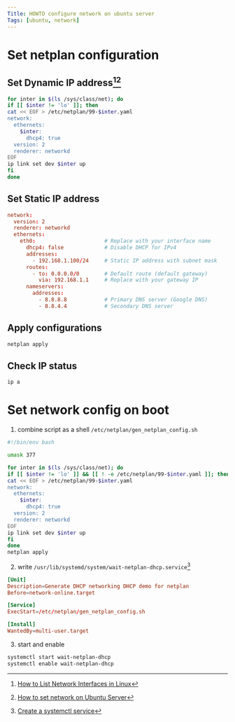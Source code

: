 ```yaml
---
Title: HOWTO configure network on ubuntu server
Tags: [ubuntu, network]
---
```


# Set netplan configuration

## Set Dynamic IP address[^1][^2]

```sh
for inter in $(ls /sys/class/net); do
if [[ $inter != 'lo' ]]; then
cat << EOF > /etc/netplan/99-$inter.yaml
network:
  ethernets:
    $inter:
      dhcp4: true
  version: 2
  renderer: networkd
EOF
ip link set dev $inter up 
fi
done
```

<!--truncate-->

## Set Static IP address

```conf
network:
  version: 2
  renderer: networkd
  ethernets:
    eth0:                      # Replace with your interface name
      dhcp4: false             # Disable DHCP for IPv4
      addresses:
        - 192.168.1.100/24     # Static IP address with subnet mask
      routes:
        - to: 0.0.0.0/0        # Default route (default gateway)
          via: 192.168.1.1     # Replace with your gateway IP
      nameservers:
        addresses:
          - 8.8.8.8            # Primary DNS server (Google DNS)
          - 8.8.4.4            # Secondary DNS server
```

## Apply configurations

```sh
netplan apply
```

## Check IP status

```sh
ip a
```

# Set network config on boot

1. combine script as a shell `/etc/netplan/gen_netplan_config.sh`

```sh
#!/bin/env bash

umask 377

for inter in $(ls /sys/class/net); do
if [[ $inter != 'lo' ]] && [[ ! -e /etc/netplan/99-$inter.yaml ]]; then
cat << EOF > /etc/netplan/99-$inter.yaml
network:
  ethernets:
    $inter:
      dhcp4: true
  version: 2
  renderer: networkd
EOF
ip link set dev $inter up
fi
done
netplan apply
```

2. write `/usr/lib/systemd/system/wait-netplan-dhcp.service`[^3]

```conf
[Unit]
Description=Generate DHCP networking DHCP demo for netplan
Before=network-online.target

[Service]
ExecStart=/etc/netplan/gen_netplan_config.sh

[Install]
WantedBy=multi-user.target
```

3. start and enable

```sh
systemctl start wait-netplan-dhcp
systemctl enable wait-netplan-dhcp
```



[^1]: [How to List Network Interfaces in Linux](https://www.geeksforgeeks.org/how-to-list-network-interfaces-in-linux/)
[^2]: [How to set network on Ubuntu Server](https://ubuntu.com/server/docs/configuring-networks)
[^3]: [Create a systemctl service](https://unix.stackexchange.com/questions/236084/how-do-i-create-a-service-for-a-shell-script-so-i-can-start-and-stop-it-like-a-d)

